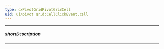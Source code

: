 ```yaml
---
type: dxPivotGridPivotGridCell
uid: ui/pivot_grid:CellClickEvent.cell
---
```

---
##### shortDescription
<!-- Description goes here -->

---
<!-- Description goes here -->
